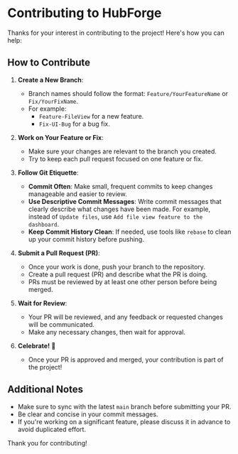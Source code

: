 # Contributing to HubForge

Thanks for your interest in contributing to the project! Here's how you can help:

## How to Contribute

1. **Create a New Branch**:
   - Branch names should follow the format: `Feature/YourFeatureName` or `Fix/YourFixName`.
   - For example:
     - `Feature-FileView` for a new feature.
     - `Fix-UI-Bug` for a bug fix.
   
2. **Work on Your Feature or Fix**:
   - Make sure your changes are relevant to the branch you created.
   - Try to keep each pull request focused on one feature or fix.

3. **Follow Git Etiquette**:
   - **Commit Often**: Make small, frequent commits to keep changes manageable and easier to review.
   - **Use Descriptive Commit Messages**: Write commit messages that clearly describe what changes have been made. For example, instead of `Update files`, use `Add file view feature to the dashboard`.
   - **Keep Commit History Clean**: If needed, use tools like `rebase` to clean up your commit history before pushing.

4. **Submit a Pull Request (PR)**:
   - Once your work is done, push your branch to the repository.
   - Create a pull request (PR) and describe what the PR is doing.
   - PRs must be reviewed by at least one other person before being merged.

5. **Wait for Review**:
   - Your PR will be reviewed, and any feedback or requested changes will be communicated.
   - Make any necessary changes, then wait for approval.

6. **Celebrate!** 🎉
   - Once your PR is approved and merged, your contribution is part of the project!

## Additional Notes

- Make sure to sync with the latest `main` branch before submitting your PR.
- Be clear and concise in your commit messages.
- If you're working on a significant feature, please discuss it in advance to avoid duplicated effort.

Thank you for contributing!
